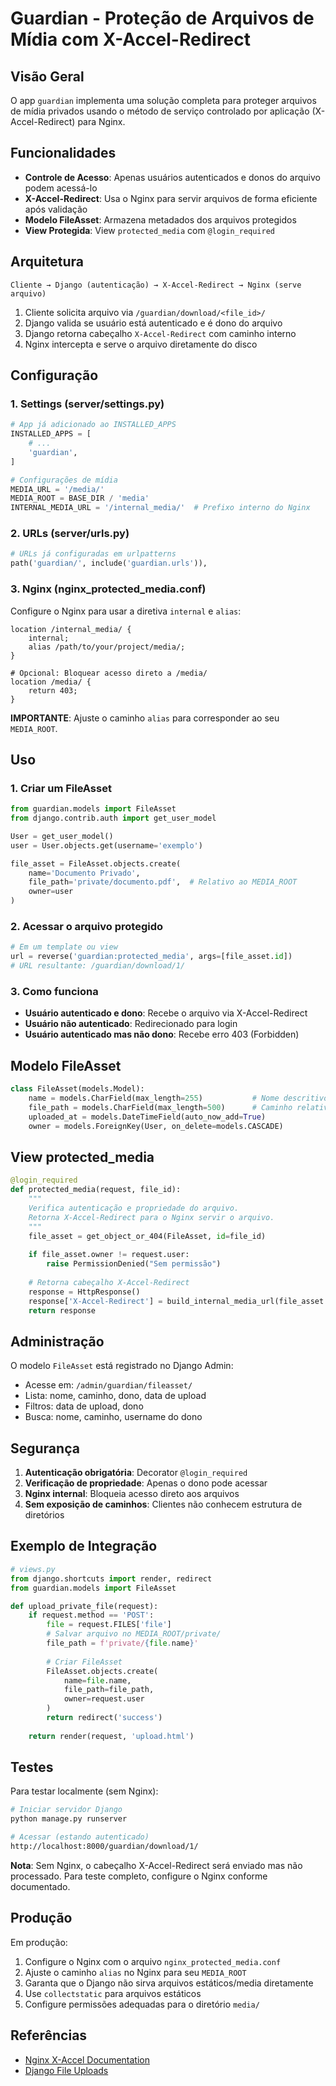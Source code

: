 # Guardian - Proteção de Arquivos de Mídia com X-Accel-Redirect

## Visão Geral

O app `guardian` implementa uma solução completa para proteger arquivos de mídia privados usando o método de serviço controlado por aplicação (X-Accel-Redirect) para Nginx.

## Funcionalidades

- **Controle de Acesso**: Apenas usuários autenticados e donos do arquivo podem acessá-lo
- **X-Accel-Redirect**: Usa o Nginx para servir arquivos de forma eficiente após validação
- **Modelo FileAsset**: Armazena metadados dos arquivos protegidos
- **View Protegida**: View `protected_media` com `@login_required`

## Arquitetura

```
Cliente → Django (autenticação) → X-Accel-Redirect → Nginx (serve arquivo)
```

1. Cliente solicita arquivo via `/guardian/download/<file_id>/`
2. Django valida se usuário está autenticado e é dono do arquivo
3. Django retorna cabeçalho `X-Accel-Redirect` com caminho interno
4. Nginx intercepta e serve o arquivo diretamente do disco

## Configuração

### 1. Settings (server/settings.py)

```python
# App já adicionado ao INSTALLED_APPS
INSTALLED_APPS = [
    # ...
    'guardian',
]

# Configurações de mídia
MEDIA_URL = '/media/'
MEDIA_ROOT = BASE_DIR / 'media'
INTERNAL_MEDIA_URL = '/internal_media/'  # Prefixo interno do Nginx
```

### 2. URLs (server/urls.py)

```python
# URLs já configuradas em urlpatterns
path('guardian/', include('guardian.urls')),
```

### 3. Nginx (nginx_protected_media.conf)

Configure o Nginx para usar a diretiva `internal` e `alias`:

```nginx
location /internal_media/ {
    internal;
    alias /path/to/your/project/media/;
}

# Opcional: Bloquear acesso direto a /media/
location /media/ {
    return 403;
}
```

**IMPORTANTE**: Ajuste o caminho `alias` para corresponder ao seu `MEDIA_ROOT`.

## Uso

### 1. Criar um FileAsset

```python
from guardian.models import FileAsset
from django.contrib.auth import get_user_model

User = get_user_model()
user = User.objects.get(username='exemplo')

file_asset = FileAsset.objects.create(
    name='Documento Privado',
    file_path='private/documento.pdf',  # Relativo ao MEDIA_ROOT
    owner=user
)
```

### 2. Acessar o arquivo protegido

```python
# Em um template ou view
url = reverse('guardian:protected_media', args=[file_asset.id])
# URL resultante: /guardian/download/1/
```

### 3. Como funciona

- **Usuário autenticado e dono**: Recebe o arquivo via X-Accel-Redirect
- **Usuário não autenticado**: Redirecionado para login
- **Usuário autenticado mas não dono**: Recebe erro 403 (Forbidden)

## Modelo FileAsset

```python
class FileAsset(models.Model):
    name = models.CharField(max_length=255)           # Nome descritivo
    file_path = models.CharField(max_length=500)      # Caminho relativo ao MEDIA_ROOT
    uploaded_at = models.DateTimeField(auto_now_add=True)
    owner = models.ForeignKey(User, on_delete=models.CASCADE)
```

## View protected_media

```python
@login_required
def protected_media(request, file_id):
    """
    Verifica autenticação e propriedade do arquivo.
    Retorna X-Accel-Redirect para o Nginx servir o arquivo.
    """
    file_asset = get_object_or_404(FileAsset, id=file_id)
    
    if file_asset.owner != request.user:
        raise PermissionDenied("Sem permissão")
    
    # Retorna cabeçalho X-Accel-Redirect
    response = HttpResponse()
    response['X-Accel-Redirect'] = build_internal_media_url(file_asset.file_path)
    return response
```

## Administração

O modelo `FileAsset` está registrado no Django Admin:

- Acesse em: `/admin/guardian/fileasset/`
- Lista: nome, caminho, dono, data de upload
- Filtros: data de upload, dono
- Busca: nome, caminho, username do dono

## Segurança

1. **Autenticação obrigatória**: Decorator `@login_required`
2. **Verificação de propriedade**: Apenas o dono pode acessar
3. **Nginx internal**: Bloqueia acesso direto aos arquivos
4. **Sem exposição de caminhos**: Clientes não conhecem estrutura de diretórios

## Exemplo de Integração

```python
# views.py
from django.shortcuts import render, redirect
from guardian.models import FileAsset

def upload_private_file(request):
    if request.method == 'POST':
        file = request.FILES['file']
        # Salvar arquivo no MEDIA_ROOT/private/
        file_path = f'private/{file.name}'
        
        # Criar FileAsset
        FileAsset.objects.create(
            name=file.name,
            file_path=file_path,
            owner=request.user
        )
        return redirect('success')
    
    return render(request, 'upload.html')
```

## Testes

Para testar localmente (sem Nginx):

```bash
# Iniciar servidor Django
python manage.py runserver

# Acessar (estando autenticado)
http://localhost:8000/guardian/download/1/
```

**Nota**: Sem Nginx, o cabeçalho X-Accel-Redirect será enviado mas não processado. Para teste completo, configure o Nginx conforme documentado.

## Produção

Em produção:

1. Configure o Nginx com o arquivo `nginx_protected_media.conf`
2. Ajuste o caminho `alias` no Nginx para seu `MEDIA_ROOT`
3. Garanta que o Django não sirva arquivos estáticos/media diretamente
4. Use `collectstatic` para arquivos estáticos
5. Configure permissões adequadas para o diretório `media/`

## Referências

- [Nginx X-Accel Documentation](https://www.nginx.com/resources/wiki/start/topics/examples/x-accel/)
- [Django File Uploads](https://docs.djangoproject.com/en/stable/topics/http/file-uploads/)

